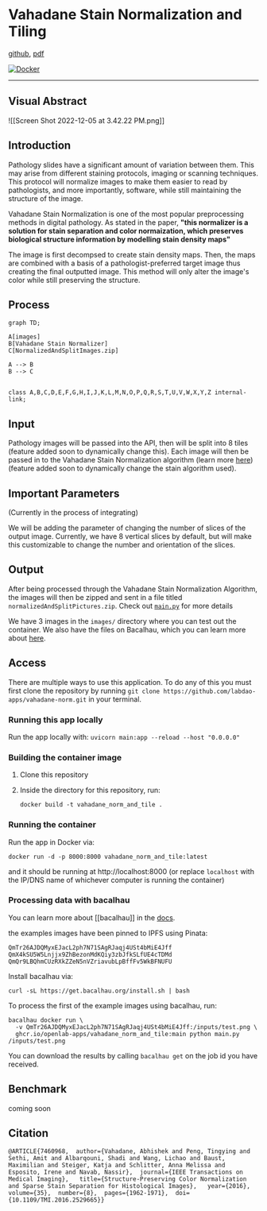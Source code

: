 # Vahadane Stain Normalization and Tiling
[github](https://github.com/openlab-apps/vahadane_norm_and_tile), [pdf](https://ieeexplore.ieee.org/stamp/stamp.jsp?arnumber=7460968)

[![Docker](https://github.com/openlab-apps/vahadane_norm_and_tile/actions/workflows/docker-publish.yml/badge.svg)](https://github.com/openlab-apps/vahadane_norm_and_tile/actions/workflows/docker-publish.yml)

---
## Visual Abstract

![[Screen Shot 2022-12-05 at 3.42.22 PM.png]]

## Introduction

Pathology slides have a significant amount of variation between them. This may arise from different staining protocols, imaging or scanning techniques. This protocol will normalize images to make them easier to read by pathologists, and more importantly, software, while still maintaining the structure of the image. 

Vahadane Stain Normalization is one of the most popular preprocessing methods in digital pathology. As stated in the paper, **"this normalizer is a solution for stain separation and color normaization, which preserves biological structure information by modelling stain density maps"**

The image is first decompsed to create stain density maps. Then, the maps are combined with a basis of a pathologist-preferred target image thus creating the final outputted image. This method will only alter the image's color while still preserving the structure.

## Process
```mermaid
graph TD;

A[images] 
B[Vahadane Stain Normalizer]
C[NormalizedAndSplitImages.zip]

A --> B 
B --> C


class A,B,C,D,E,F,G,H,I,J,K,L,M,N,O,P,Q,R,S,T,U,V,W,X,Y,Z internal-link;
```

## Input

Pathology images will be passed into the API, then will be split into 8 tiles (feature added soon to dynamically change this). Each image will then be passed in to the Vahadane Stain Normalization algorithm (learn more [here](https://ieeexplore.ieee.org/stamp/stamp.jsp?arnumber=7460968)) (feature added soon to dynamically change the stain algorithm used). 

## Important Parameters

(Currently in the process of integrating) 

We will be adding the parameter of changing the number of slices of the output image. Currently, we have 8 vertical slices by default, but will make this customizable to change the number and orientation of the slices.

## Output
After being processed through the Vahadane Stain Normalization Algorithm, the images will then be zipped and sent in a file titled ```normalizedAndSplitPictures.zip```. Check out [```main.py```](https://github.com/openlab-apps/vahadane_norm_and_tile/blob/main/main.py) for more details

We have 3 images in the ```images/``` directory where you can test out the container. We also have the files on Bacalhau, which you can learn more about [here](#Processing-data-with-bacalhau). 

## Access

There are multiple ways to use this application. To do any of this you must first clone the repository by running ``git clone https://github.com/labdao-apps/vahadane-norm.git`` in your terminal.

### Running this app locally
Run the app locally with: `uvicorn main:app --reload --host "0.0.0.0"`

### Building the container image

1. Clone this repository
2. Inside the directory for this repository, run:

    ```
    docker build -t vahadane_norm_and_tile .
    ```

### Running the container
Run the app in Docker via:

    docker run -d -p 8000:8000 vahadane_norm_and_tile:latest

and it should be running at http://localhost:8000 (or replace `localhost` with the IP/DNS name of whichever computer is running the container)

### Processing data with bacalhau 
You can learn more about [[bacalhau]] in the [docs](https://docs.bacalhau.org/getting-started/installation).

the examples images have been pinned to IPFS using Pinata:
```
QmTr26AJDQMyxEJacL2ph7N71SAgRJaqj4USt4bMiE4Jff
QmX4kSU5W5Lnjjx9ZhBezonMdKQiy3zbJfkSLfUE4cTDMd
QmQr9LBQhmCUzRXkZZeN5nVZriavubLpBffFv5WkBFNUFU
```

Install bacalhau via: 
```
curl -sL https://get.bacalhau.org/install.sh | bash
```

To process the first of the example images using bacalhau, run: 
```
bacalhau docker run \                                         
  -v QmTr26AJDQMyxEJacL2ph7N71SAgRJaqj4USt4bMiE4Jff:/inputs/test.png \
  ghcr.io/openlab-apps/vahadane_norm_and_tile:main python main.py /inputs/test.png 
```

You can download the results by calling ``` bacalhau get ``` on the job id you have received.

## Benchmark

coming soon

## Citation
```
@ARTICLE{7460968,  author={Vahadane, Abhishek and Peng, Tingying and Sethi, Amit and Albarqouni, Shadi and Wang, Lichao and Baust, Maximilian and Steiger, Katja and Schlitter, Anna Melissa and Esposito, Irene and Navab, Nassir},  journal={IEEE Transactions on Medical Imaging},   title={Structure-Preserving Color Normalization and Sparse Stain Separation for Histological Images},   year={2016},  volume={35},  number={8},  pages={1962-1971},  doi={10.1109/TMI.2016.2529665}}
```



